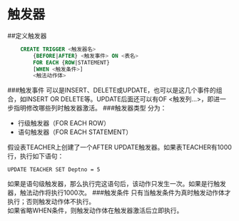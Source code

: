触发器
=====
##定义触发器
```sql
	CREATE TRIGGER <触发器名>
		{BEFORE|AFTER} <触发事件> ON <表名>
		FOR EACH {ROW|STATEMENT}
		[WHEN <触发条件>]
		<触法动作体>
```
###触发事件
可以是INSERT、DELETE或UPDATE，也可以是这几个事件的组合，如INSERT OR DELETE等。UPDATE后面还可以有OF <触发列...>，即进一步指明修改哪些列时触发器激活。
###触发器类型
分为：
- 行级触发器（FOR EACH ROW）
- 语句触发器（FOR EACH STATEMENT）

假设表TEACHER上创建了一个AFTER UPDATE触发器。如果表TEACHER有1000行，执行如下语句：

	UPDATE TEACHER SET Deptno = 5
如果是语句级触发器，那么执行完这语句后，该动作只发生一次。如果是行触发器，触法动作将执行1000次。
###触发条件
只有当触发条件为真时触发动作体才执行；否则触发动作体不执行。  
如果省略WHEN条件，则触发动作体在触发器激活后立即执行。
###
